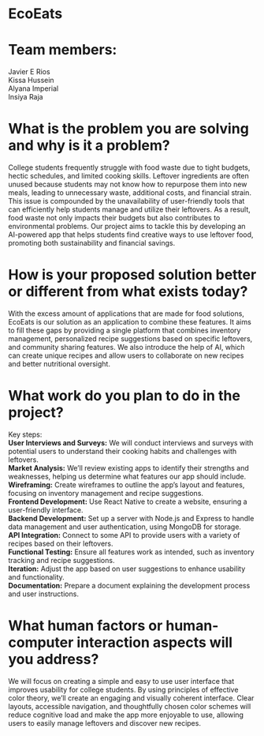 # EcoEats

# Team members:
Javier E Rios <br/>
Kissa Hussein <br/>
Alyana Imperial <br/>
Insiya Raja <br/>

# What is the problem you are solving and why is it a problem?
College students frequently struggle with food waste due to tight budgets, hectic schedules, and limited cooking skills. Leftover ingredients are often unused because students may not know how to repurpose them into new meals, leading to unnecessary waste, additional costs, and financial strain. This issue is compounded by the unavailability of user-friendly tools that can efficiently help students manage and utilize their leftovers. As a result, food waste not only impacts their budgets but also contributes to environmental problems. Our project aims to tackle this by developing an AI-powered app that helps students find creative ways to use leftover food, promoting both sustainability and financial savings.

# How is your proposed solution better or different from what exists today?
With the excess amount of applications that are made for food solutions, EcoEats is our solution as an application to combine these features. It aims to fill these gaps by providing a single platform that combines inventory management, personalized recipe suggestions based on specific leftovers, and community sharing features. We also introduce the help of AI, which can create unique recipes and allow users to collaborate on new recipes and better nutritional oversight.

# What work do you plan to do in the project?
Key steps:<br/>
**User Interviews and Surveys:** We will conduct interviews and surveys with potential users to understand their cooking habits and challenges with leftovers.<br/>
**Market Analysis:** We’ll review existing apps to identify their strengths and weaknesses, helping us determine what features our app should include.<br/>
**Wireframing:** Create wireframes to outline the app’s layout and features, focusing on inventory management and recipe suggestions.<br/>
**Frontend Development:** Use React Native to create a website, ensuring a user-friendly interface.<br/>
**Backend Development:** Set up a server with Node.js and Express to handle data management and user authentication, using MongoDB for storage.<br/>
**API Integration:** Connect to some API to provide users with a variety of recipes based on their leftovers.<br/>
**Functional Testing:** Ensure all features work as intended, such as inventory tracking and recipe suggestions.<br/>
**Iteration:** Adjust the app based on user suggestions to enhance usability and functionality.<br/>
**Documentation:** Prepare a document explaining the development process and user instructions.<br/>

# What human factors or human-computer interaction aspects will you address?
We will focus on creating a simple and easy to use user interface that improves usability for college students. By using principles of effective color theory, we’ll create an engaging and visually coherent interface. Clear layouts, accessible navigation, and thoughtfully chosen color schemes will reduce cognitive load and make the app more enjoyable to use, allowing users to easily manage leftovers and discover new recipes. 
